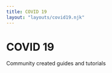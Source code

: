 ```yaml
---
title: COVID 19
layout: "layouts/covid19.njk"
---
```


# COVID 19

Community created guides and tutorials
